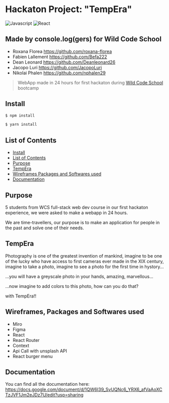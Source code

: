 # Hackaton Project: "TempEra"
![Javascript](https://aleen42.github.io/badges/src/javascript.svg)
![React](https://aleen42.github.io/badges/src/react.svg)

## Made by console.log(gers) for Wild Code School
- Roxana Florea https://github.com/roxana-florea
- Fabien Lallement https://github.com/Befa222
- Dean Leonard https://github.com/Deanleonard26
- Jacopo Luri https://github.com/JacopoLuri
- Nikolai Phalen https://github.com/nphalen29

> WebApp made in 24 hours for first hackaton during [Wild Code School](https://www.wildcodeschool.com/) bootcamp

## Install
```bash
$ npm install

$ yarn install
```

## List of Contents
- [Install](#install)
- [List of Contents](#list-of-contents)
- [Purpose](#purpose)
- [TempEra](#tempera)
- [Wireframes Packages and Softwares used](#wireframes-packages-and-softwares-used)
- [Documentation](#documentation)

## Purpose
5 students from WCS full-stack web dev course in our first hackaton experience, we were asked to make a webapp in 24 hours.

We are time-travellers, our purpose is to make an application for people in the past and solve one of their needs.



## TempEra
Photography is one of the greatest invention of mankind, imagine to be one of the lucky who have access to first cameras ever made in the XIX century, imagine to take a photo, imagine to see a photo for the first time in hystory...

...you will have a greyscale photo in your hands, amazing, marvellous...

...now imagine to add colors to this photo, how can you do that?

with TempEra!!

## Wireframes, Packages and Softwares used
- Miro
- Figma
- React
- React Router
- Context
- Api Call with unsplash API
- React burger menu

## Documentation
You can find all the documentation here: https://docs.google.com/document/d/1QW6I39_SvUQNc6_YRX6_afVaAoXCTzJVF1Jm2eJDz7U/edit?usp=sharing
